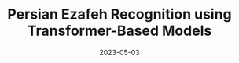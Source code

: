 ---
title: "Persian Ezafeh Recognition using Transformer-Based Models"
collection: publications
permalink: #/publication/paper1
excerpt: #'This paper is about the number 1. The number 2 is left for future work.'
date: 2023-05-03
venue: '9th International Conference on Web Research (ICWR)'
paperurl: 'https://ieeexplore.ieee.org/abstract/document/10139204'
citation: #'Your Name, You. (2009). &quot;Paper Title Number 1.&quot; <i>Journal 1</i>. 1(1).'
---